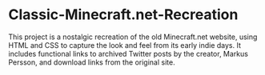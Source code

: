# Classic-Minecraft.net-Recreation
This project is a nostalgic recreation of the old Minecraft.net website, using HTML and CSS to capture the look and feel from its early indie days. It includes functional links to archived Twitter posts by the creator, Markus Persson, and download links from the original site.

